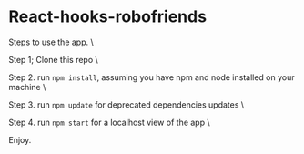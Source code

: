 # React-hooks-robofriends
Steps to use the app. \

Step 1; Clone this repo \

Step 2. run `npm install`, assuming you have npm and node installed on your machine \

Step 3. run `npm update` for deprecated dependencies updates \

Step 4. run `npm start` for a localhost view of the app \

Enjoy.
